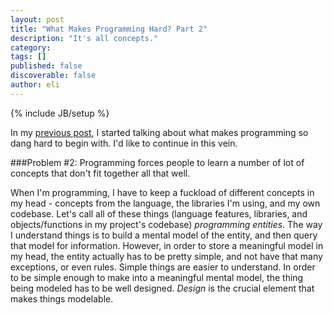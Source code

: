 ```yaml
---
layout: post
title: "What Makes Programming Hard? Part 2"
description: "It's all concepts."
category: 
tags: []
published: false
discoverable: false
author: eli
---
```

{% include JB/setup %}

In my [previous post](http://thoughtmachine.co/what-makes-programming-hard-pt-1/), I started talking about what makes programming so dang hard to begin with. I'd like to continue in this vein.

###Problem #2: Programming forces people to learn a number of lot of concepts that don't fit together all that well.

When I'm programming, I have to keep a fuckload of different concepts in my head - concepts from the language, the libraries I'm using, and my own codebase. Let's call all of these things (language features, libraries, and objects/functions in my project's codebase) *programming entities*. The way I understand things is to build a mental model of the entity, and then query that model for information. However, in order to store a meaningful model in my head, the entity actually has to be pretty simple, and not have that many exceptions, or even rules. Simple things are easier to understand. In order to be simple enough to make into a meaningful mental model, the thing being modeled has to be well designed. *Design* is the crucial element that makes things modelable. 